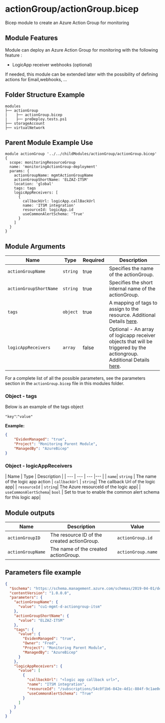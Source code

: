 # actionGroup/actionGroup.bicep
Bicep module to create an Azure Action Group for monitoring


## Module Features
Module can deploy an Azure Action Group for monitoring with the following feature :
- LogicApp receiver webhooks (optional)

If needed, this module can be extended later with the possibility of defining actions for Email,webhooks, ...


## Folder Structure Example
```hcl
modules
├── actionGroup
|    ├── actionGroup.bicep
|    ├── preDeploy.tests.ps1
├── storageAccount
├── virtualNetwork
```

## Parent Module Example Use
```hcl
module actionGroup '../../childModules/actionGroup/actionGroup.bicep' {
  scope: monitoringResourceGroup
  name: 'monitoringActionGroup-deployment'
  params: {
    actionGroupName: mgmtActionGroupName
    actionGroupShortName: 'ELZAZ-ITSM' 
    location: 'global'
    tags: tags
    logicAppReceivers: [
      {
        callbackUrl: logicApp.callBackUrl
        name: 'ITSM integration'
        resourceId: logicApp.id
        useCommonAlertSchema: 'True'
      }
    ]
  }
}
```

## Module Arguments

| Name | Type | Required | Description |
| --- | --- | --- | --- |
| `actionGroupName` | `string` | true | Specifies the name of the actionGroup. |
| `actionGroupShortName` | `string` | true | Specifies the short internal name of the actionGroup. |
| `tags` | `object` | true | A mapping of tags to assign to the resource. Additional Details [here](#object---tags).|
| `logicAppReceivers` | `array` | false | Optional - An array of logicapp receiver objects that will be triggered by the actiongroup. Additional Details [here](#object---logicappreceivers). |

For a complete list of all the possible parameters, see the parameters section in the `actionGroup.bicep` file in this modules folder.

### Object - tags
Below is an example of the tags object

`"key"`:`"value"`

**Example:**
```json
{
    "EvidenManaged": "true",
    "Project": "Monitoring Parent Module",
    "ManagedBy": "AzureBicep"
}
```


### Object - logicAppReceivers
| Name | Type  | Description |
| --- | --- | --- |--- |
| `name`| `string` | The name of the logic app action
| `callbackUrl` | `string`| The callback Url of the logic app|
| `resourceId` | `string`| The Azure resourceId of the logic app|
| `useCommonAlertSchema`| `bool` | Set to true to enable the common alert schema for this logic app|

## Module outputs
| Name | Description | Value
| --- | --- | --- |
| `actionGroupID` | The resource ID of the created actionGroup. | `actionGroup.id` |
| `actionGroupName` | The name of the created actionGroup. | `actionGroup.name` |


## Parameters file example
```json
{
  "$schema": "https://schema.management.azure.com/schemas/2019-04-01/deploymentParameters.json#",
  "contentVersion": "1.0.0.0",
  "parameters": {
    "actionGroupName": {
      "value": "cu1-mgmt-d-actiongroup-itsm"
    },
    "actionGroupShortName": {
      "value": "ELZAZ-ITSM"
    },
    "tags": {
      "value": {
        "EvidenManaged": "true",
        "Owner": "Fred",
        "Project": "Monitoring Parent Module",
        "ManagedBy": "AzureBicep"
      }
    },
    "logicAppReceivers": {
      "value": [
        {
          "callbackUrl": "<logic app callback url>",
          "name": "ITSM integration",
          "resourceId": "/subscriptions/54c0f1b6-842e-4d1c-884f-9c1ae0db98d9/resourceGroups/cu1-sub1-d-rsg-monitoring/providers/Microsoft.Logic/workflows/cu1-sub1-d-logicapp-itsm",
          "useCommonAlertSchema": "True"
        }
      ]
    }
  }
}
```